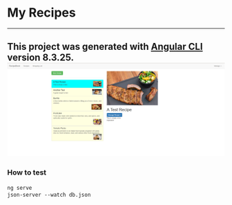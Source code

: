 # My Recipes
---
This project was generated with [Angular CLI](https://github.com/angular/angular-cli) version 8.3.25.
![Preview](https://github.com/vallauri-ict/angular-playground-gcanavero/blob/master/my-recipes/preview.png?raw=true)
---
### How to test
	ng serve
	json-server --watch db.json
